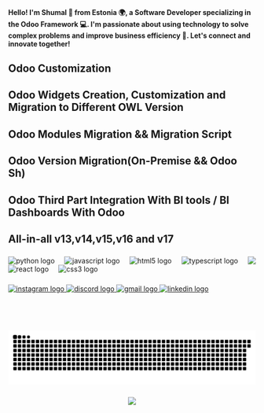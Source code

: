 <h4 align="left">Hello! I'm Shumal 👋 from Estonia 🌍, a Software Developer specializing in the Odoo Framework 💻. I'm passionate about using technology to solve complex problems and improve business efficiency 🚀. Let's connect and innovate together!</h4>

<h2>Odoo Customization</h2>
<h2>Odoo Widgets Creation, Customization and Migration to Different OWL Version</h2>
<h2>Odoo Modules Migration && Migration Script</h2>
<h2>Odoo Version Migration(On-Premise && Odoo Sh)</h2>
<h2>Odoo Third Part Integration With BI tools / BI Dashboards With Odoo </h2>
<h2>All-in-all v13,v14,v15,v16 and v17</h2>


###

<img align="right" height="150" src="https://pbs.twimg.com/media/Eyxwoh5VgAIt8on.jpg"  />

###

<div align="left">
  <img src="https://cdn.jsdelivr.net/gh/devicons/devicon/icons/python/python-original.svg" height="30" alt="python logo"  />
  <img width="12" />
  <img src="https://cdn.jsdelivr.net/gh/devicons/devicon/icons/javascript/javascript-original.svg" height="30" alt="javascript logo"  />
  <img width="12" />
  <img src="https://cdn.jsdelivr.net/gh/devicons/devicon/icons/html5/html5-original.svg" height="30" alt="html5 logo"  />
  <img width="12" />
  <img src="https://cdn.jsdelivr.net/gh/devicons/devicon/icons/typescript/typescript-original.svg" height="30" alt="typescript logo"  />
  <img width="12" />
  <img src="https://cdn.jsdelivr.net/gh/devicons/devicon/icons/react/react-original.svg" height="30" alt="react logo"  />
  <img width="12" />
  <img src="https://cdn.jsdelivr.net/gh/devicons/devicon/icons/css3/css3-original.svg" height="30" alt="css3 logo"  />
</div>

###

<div align="left">
  <a href="https://instagram.com/shumal.py" target="_blank">
    <img src="https://img.shields.io/static/v1?message=Instagram&logo=instagram&label=&color=E4405F&logoColor=white&labelColor=&style=for-the-badge" height="35" alt="instagram logo"  />
  </a>
  <a href="https://discord.com/shumalsaifi" target="_blank">
    <img src="https://img.shields.io/static/v1?message=Discord&logo=discord&label=&color=7289DA&logoColor=white&labelColor=&style=for-the-badge" height="35" alt="discord logo"  />
  </a>
  <a href="mailto:sumalsaifi@gmail.com" target="_blank">
    <img src="https://img.shields.io/static/v1?message=Gmail&logo=gmail&label=&color=D14836&logoColor=white&labelColor=&style=for-the-badge" height="35" alt="gmail logo"  />
  </a>
  <a href="https://www.linkedin.com/in/sumal-saifi-9793231a0/" target="_blank">
    <img src="https://img.shields.io/static/v1?message=LinkedIn&logo=linkedin&label=&color=0077B5&logoColor=white&labelColor=&style=for-the-badge" height="35" alt="linkedin logo"  />
  </a>
</div>

###

<br clear="both">

<img src="https://raw.githubusercontent.com/shumal-web/shumal-web/output/snake.svg" alt="Snake animation" />

###

<div align="center">
  <img src="https://profile-counter.glitch.me/shumal-web/count.svg?"  />
</div>

###
